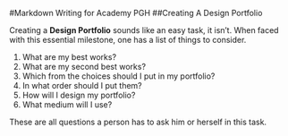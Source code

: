 #Markdown Writing for Academy PGH
##Creating A Design Portfolio

Creating a **Design Portfolio** sounds like an easy task, it isn’t. When faced with this essential milestone, one has a list of things to consider.

1.	What are my best works?
2.	What are my second best works?
3.	Which from the choices should I put in my portfolio?
4.	In what order should I put them?
5.	How will I design my portfolio?
6.	What medium will I use?

These are all questions a person has to ask him or herself in this task.

